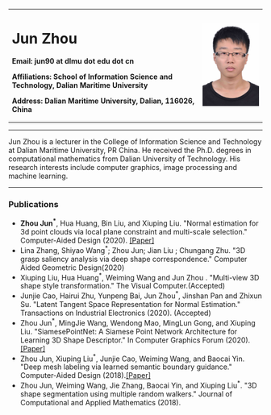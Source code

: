 <table border="0">
  <tr>
    <td width="75%">
      <h1>Jun Zhou</h1>
      <p><b>Email: jun90 at dlmu dot edu dot cn</b></p>
      <p><b>Affiliations: School of Information Science and Technology, Dalian Maritime University </b></p>
      <p><b>Address: Dalian Maritime University, Dalian, 116026, China </b></p>
      <p><b>  </b></p>
    </td>
    <td width="25%">
      <img src="./photo1.jpg" width="100%">
    </td>
  </tr>
</table>

---

Jun Zhou is a lecturer in the College of Information Science and Technology at Dalian Maritime University, PR China. He  received the Ph.D. degrees in computational mathematics from Dalian University of Technology. His research interests include computer graphics, image processing and machine learning.

---

### Publications

* **Zhou Jun<sup>*</sup>**, Hua Huang, Bin Liu, and Xiuping Liu. "Normal estimation for 3d point clouds via local plane constraint and multi-scale selection." Computer-Aided Design (2020). [[Paper]](https://arxiv.org/pdf/1910.08537.pdf)
* Lina Zhang, Shiyao Wang<sup>*</sup>; Zhou Jun; Jian Liu ; Chungang Zhu. "3D grasp saliency analysis via deep shape correspondence." Computer Aided Geometric Design(2020)
* Xiuping Liu, Hua Huang<sup>*</sup>, Weiming Wang and Jun Zhou . "Multi-view 3D shape style transformation." The Visual Computer.(Accepted)
* Junjie Cao, Hairui Zhu, Yunpeng Bai, Jun Zhou<sup>*</sup>, Jinshan Pan and Zhixun Su. "Latent Tangent Space Representation for Normal Estimation." Transactions on Industrial Electronics (2020). (Accepted)
* Zhou Jun<sup>*</sup>, MingJie Wang, Wendong Mao, MingLun Gong, and Xiuping Liu. "SiamesePointNet: A Siamese Point Network Architecture for Learning 3D Shape Descriptor." In Computer Graphics Forum (2020). [[Paper]](https://onlinelibrary.wiley.com/doi/abs/10.1111/cgf.13804)
* Zhou Jun, Xiuping Liu<sup>*</sup>, Junjie Cao, Weiming Wang, and Baocai Yin. "Deep mesh labeling via learned semantic boundary guidance." Computer-Aided Design (2018).[[Paper]](https://www.sciencedirect.com/science/article/abs/pii/S001044851830054X)
* Zhou Jun, Weiming Wang, Jie Zhang, Baocai Yin, and Xiuping Liu<sup>*</sup>. "3D shape segmentation using multiple random walkers." Journal of Computational and Applied Mathematics (2018).









